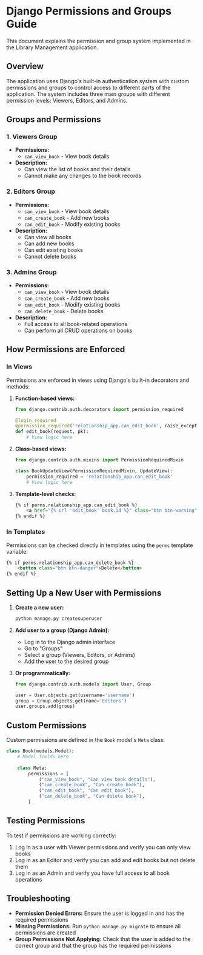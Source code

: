 # Django Permissions and Groups Guide

This document explains the permission and group system implemented in the Library Management application.

## Overview

The application uses Django's built-in authentication system with custom permissions and groups to control access to different parts of the application. The system includes three main groups with different permission levels: Viewers, Editors, and Admins.

## Groups and Permissions

### 1. Viewers Group
- **Permissions:**
  - `can_view_book` - View book details
- **Description:**
  - Can view the list of books and their details
  - Cannot make any changes to the book records

### 2. Editors Group
- **Permissions:**
  - `can_view_book` - View book details
  - `can_create_book` - Add new books
  - `can_edit_book` - Modify existing books
- **Description:**
  - Can view all books
  - Can add new books
  - Can edit existing books
  - Cannot delete books

### 3. Admins Group
- **Permissions:**
  - `can_view_book` - View book details
  - `can_create_book` - Add new books
  - `can_edit_book` - Modify existing books
  - `can_delete_book` - Delete books
- **Description:**
  - Full access to all book-related operations
  - Can perform all CRUD operations on books

## How Permissions are Enforced

### In Views
Permissions are enforced in views using Django's built-in decorators and methods:

1. **Function-based views:**
   ```python
   from django.contrib.auth.decorators import permission_required
   
   @login_required
   @permission_required('relationship_app.can_edit_book', raise_exception=True)
   def edit_book(request, pk):
       # View logic here
   ```

2. **Class-based views:**
   ```python
   from django.contrib.auth.mixins import PermissionRequiredMixin
   
   class BookUpdateView(PermissionRequiredMixin, UpdateView):
       permission_required = 'relationship_app.can_edit_book'
       # View logic here
   ```

3. **Template-level checks:**
   ```html
   {% if perms.relationship_app.can_edit_book %}
       <a href="{% url 'edit_book' book.id %}" class="btn btn-warning">Edit</a>
   {% endif %}
   ```

### In Templates
Permissions can be checked directly in templates using the `perms` template variable:

```html
{% if perms.relationship_app.can_delete_book %}
    <button class="btn btn-danger">Delete</button>
{% endif %}
```

## Setting Up a New User with Permissions

1. **Create a new user:**
   ```bash
   python manage.py createsuperuser
   ```

2. **Add user to a group (Django Admin):**
   - Log in to the Django admin interface
   - Go to "Groups"
   - Select a group (Viewers, Editors, or Admins)
   - Add the user to the desired group

3. **Or programmatically:**
   ```python
   from django.contrib.auth.models import User, Group
   
   user = User.objects.get(username='username')
   group = Group.objects.get(name='Editors')
   user.groups.add(group)
   ```

## Custom Permissions

Custom permissions are defined in the `Book` model's `Meta` class:

```python
class Book(models.Model):
    # Model fields here
    
    class Meta:
        permissions = [
            ("can_view_book", "Can view book details"),
            ("can_create_book", "Can create book"),
            ("can_edit_book", "Can edit book"),
            ("can_delete_book", "Can delete book"),
        ]
```

## Testing Permissions

To test if permissions are working correctly:

1. Log in as a user with Viewer permissions and verify you can only view books
2. Log in as an Editor and verify you can add and edit books but not delete them
3. Log in as an Admin and verify you have full access to all book operations

## Troubleshooting

- **Permission Denied Errors:** Ensure the user is logged in and has the required permissions
- **Missing Permissions:** Run `python manage.py migrate` to ensure all permissions are created
- **Group Permissions Not Applying:** Check that the user is added to the correct group and that the group has the required permissions

